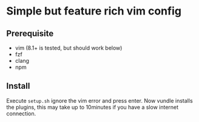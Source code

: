 # Simple but feature rich vim config

## Prerequisite
* vim (8.1+ is tested, but should work below)
* fzf
* clang
* npm

## Install
Execute `setup.sh` ignore the vim error and press enter. Now vundle installs the plugins, this may take up to 10minutes if you have a slow internet connection.
